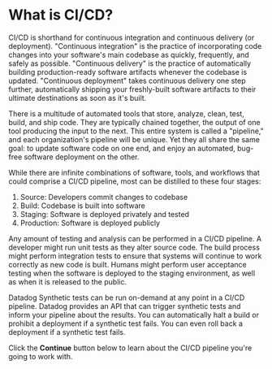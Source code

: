 What is CI/CD?
===
CI/CD is shorthand for continuous integration and continuous delivery (or deployment). "Continuous integration" is the practice of incorporating code changes into your software's main codebase as quickly, frequently, and safely as possible. "Continuous delivery" is the practice of automatically building production-ready software artifacts whenever the codebase is updated. "Continuous deployment" takes continuous delivery one step further, automatically shipping your freshly-built software artifacts to their ultimate destinations as soon as it's built.

There is a multitude of automated tools that store, analyze, clean, test, build, and ship code. They are typically chained together, the output of one tool producing the input to the next. This entire system is called a "pipeline," and each organization's pipeline will be unique. Yet they all share the same goal: to update software code on one end, and enjoy an automated, bug-free software deployment on the other.

While there are infinite combinations of software, tools, and workflows that could comprise a CI/CD pipeline, most can be distilled to these four stages:

1. Source: Developers commit changes to codebase
2. Build: Codebase is built into software
3. Staging: Software is deployed privately and tested
4. Production: Software is deployed publicly 

Any amount of testing and analysis can be performed in a CI/CD pipeline. A developer might run unit tests as they alter source code. The build process might perform integration tests to ensure that systems will continue to work correctly as new code is built. Humans might perform user acceptance testing when the software is deployed to the staging environment, as well as when it is released to the public.

Datadog Synthetic tests can be run on-demand at any point in a CI/CD pipeline. Datadog provides an API that can trigger synthetic tests and inform your pipeline about the results. You can automatically halt a build or prohibit a deployment if a synthetic test fails. You can even roll back a deployment if a synthetic test fails.

Click the **Continue** button below to learn about the CI/CD pipeline you're going to work with.